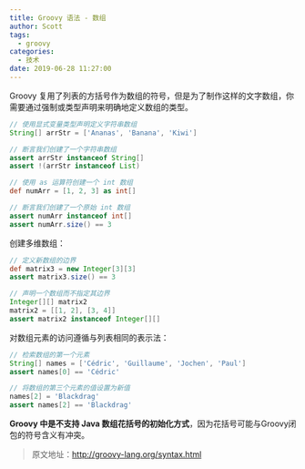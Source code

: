 ```yaml
---
title: Groovy 语法 - 数组
author: Scott
tags:
  - groovy
categories:
  - 技术
date: 2019-06-28 11:27:00
---
```

Groovy 复用了列表的方括号作为数组的符号，但是为了制作这样的文字数组，你需要通过强制或类型声明来明确地定义数组的类型。
```groovy
// 使用显式变量类型声明定义字符串数组
String[] arrStr = ['Ananas', 'Banana', 'Kiwi']  

// 断言我们创建了一个字符串数组
assert arrStr instanceof String[]    
assert !(arrStr instanceof List)

// 使用 as 运算符创建一个 int 数组
def numArr = [1, 2, 3] as int[]      

// 断言我们创建了一个原始 int 数组
assert numArr instanceof int[]       
assert numArr.size() == 3
```

创建多维数组：
```groovy
// 定义新数组的边界
def matrix3 = new Integer[3][3]         
assert matrix3.size() == 3

// 声明一个数组而不指定其边界
Integer[][] matrix2                     
matrix2 = [[1, 2], [3, 4]]
assert matrix2 instanceof Integer[][]
```

对数组元素的访问遵循与列表相同的表示法：
```groovy
// 检索数组的第一个元素
String[] names = ['Cédric', 'Guillaume', 'Jochen', 'Paul']
assert names[0] == 'Cédric'     

// 将数组的第三个元素的值设置为新值
names[2] = 'Blackdrag'          
assert names[2] == 'Blackdrag'
```
**Groovy 中是不支持 Java 数组花括号的初始化方式**，因为花括号可能与Groovy闭包的符号含义有冲突。

> 原文地址：http://groovy-lang.org/syntax.html